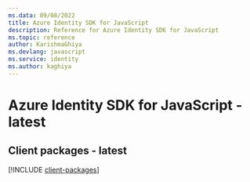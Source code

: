 ```yaml
---
ms.data: 09/08/2022
title: Azure Identity SDK for JavaScript
description: Reference for Azure Identity SDK for JavaScript
ms.topic: reference
author: KarishmaGhiya
ms.devlang: javascript
ms.service: identity
ms.author: kaghiya
---
```

# Azure Identity SDK for JavaScript - latest

## Client packages - latest
[!INCLUDE [client-packages](identity-client-index.md)]